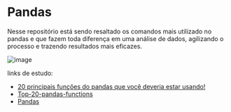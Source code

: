 # Pandas


Nesse repositório está sendo resaltado os comandos mais utilizado no pandas e que fazem toda diferença em uma análise de dados, agilizando o processo e trazendo resultados mais eficazes.


![image](https://user-images.githubusercontent.com/104592210/190039266-9d034c3e-606c-49d8-a298-9b58cdfde618.png)


links de estudo:
* [20 principais funções do pandas que você deveria estar usando!](https://colab.research.google.com/drive/evelup.gitconnected.com/top-20-pandas-functions-which-you-arent-using-which-you-should-be-using-a408a330daac)
* [Top-20-pandas-functions](https://github.com/muhammadanas0716/Top-20-Pandas-Functions)
* [Pandas](https://www.youtube.com/playlist?list=PLEdfCNsWt0gxURVswsV_STMrCo_n7rD5M)
